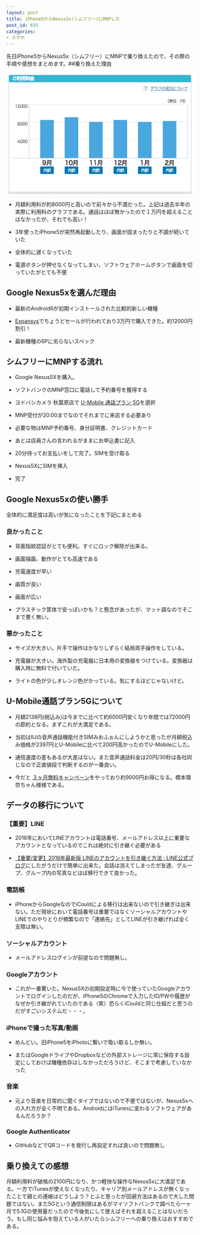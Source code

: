 ```yaml
---
layout: post
title: iPhone5からNexus5x(シムフリー)にMNPした
post_id: 655
categories: 
- スマホ
---
```


先日iPhone5からNexus5x（シムフリー）にMNPで乗り換えたので、その際の手順や感想をまとめます。##乗り換えた理由



![iPhone_Payment_Last6months](/images/iPhone_Payment_Last6months.png)


*  月額利用料が約8000円と高いので前々から不満だった。上記は過去半年の実際に利用料のグラフである。通話はほぼ無かったので１万円を超えることはなかったが、それでも高い！


*  3年使ったiPhone5が突然再起動したり、画面が固まったりと不調が続いていた


*  全体的に遅くなっていた


*  電源ボタンが押せなくなってしまい、ソフトウェアホームボタンで画面を切っていたがとても不便


## Google Nexus5xを選んだ理由



*  最新のAndroid6が初期インストールされた比較的新しい機種


*  [Expansys](http://www.expansys.jp/google-nexus-5x-lg-h791-sim-16gb-carbon-black-287557/)でちょうどセールが行われており3万円で購入できた。約12000円割引！


*  最新機種の6Pに劣らないスペック


## シムフリーにMNPする流れ



*  Google Nexus5Xを購入。


*  ソフトバンクのMNP窓口に電話して予約番号を獲得する


*  ヨドバシカメラ 秋葉原店で
[U-Mobile 通話プラン 5G](http://umobile.jp/service/sim/vc/)を選択


*  MNP受付が20:00までなのでそれまでに来店する必要あり


*  必要な物はMNP予約番号、身分証明書、クレジットカード


*  あとは店員さんの言われるがままにお申込書に記入


*  20分待ってお支払いをして完了。SIMを受け取る


*  Nexus5XにSIMを挿入


*  完了


## Google Nexus5xの使い勝手


全体的に満足度は高いが気になったことを下記にまとめる


### 良かったこと



*  背面指紋認証がとても便利。すぐにロック解除が出来る。


*  画面描画、動作がとても高速である


*  充電速度が早い


*  画質が良い


*  画面が広い


*  プラスチック筐体で安っぽいかも？と懸念があったが、マット調なのでそこまで悪く無い。


### 悪かったこと



*  サイズが大きい。片手で操作はかなりしずらく結局両手操作をしている。


*  充電器が大きい。海外製の充電器に日本用の変換器をつけている。変換器は購入時に無料で付いていた。


*  ライトの色が少しオレンジ色がかっている。気にするほどじゃないけど。


## U-Mobile通話プラン5Gについて



*  月額2138円(税込み)は今までに比べて約6000円安くなり年間では72000円の節約となる。まずこれが大満足である。


*  当初はIIJの音声通話機能付きSIMみおふぉんにしようかと思ったが月額税込み価格が2397円とU-Mobileに比べて200円高かったのでU-Mobileにした。


*  通信速度の差もあるが大差はない。また音声通話料金は20円/30秒は各社同じなので正直値段で判断するのが一番良い。


*  今だと
[３ヶ月無料キャンペーン](http://umobile.jp/lp/ltecp01/)をやっており約9000円お得になる。橋本環奈ちゃん様様である。


## データの移行について



### 【重要】LINE



*  2016年においてLINEアカウントは電話番号、メールアドレス以上に重要なアカウントとなっているのでこれは絶対に引き継ぐ必要がある


*  [【重要/変更】2016年最新版 LINEのアカウントを引き継ぐ方法 : LINE公式ブログ](http://official-blog.line.me/ja/archives/53494977.html)にしたがうだけで簡単に出来た。会話は消えてしまったが友達、グループ、グループ内の写真などほぼ移行できて良かった。


### 電話帳



*  iPhoneからGoogleなのでiCouldによる移行は出来ないので引き継ぎは出来ない。ただ現状において電話番号は重要ではなくソーシャルアカウントやLINEでのやりとりが頻繁なので「連絡先」としてLINEが引き継げれば全く支障は無い。


### ソーシャルアカウント



*  メールアドレスログインが前提なので問題無し。


### Googleアカウント



*  これが一番驚いた。Nexus5Xの初期設定時に今で使っていたGoogleアカウントでログインしたのだが、iPhone5のChromeで入力したID/PWや履歴がなぜか引き継がれていたのである（笑）恐らくiCouldと同じ仕組だと思うのだがすごいシステムだ・・・。


### iPhoneで撮った写真/動画



*  めんどい。旧iPhone5をiPhotoに繋いで吸い取るしか無い。


*  またはGoogleドライブやDropboxなどの外部ストレージに常に保存する設定にしておけば機種依存はしなかっただろうけど、そこまで考慮していなかった


### 音楽



*  元より音楽を日常的に聞くタイプではないので不便ではないが、Nexus5xへの入れ方が全く不明である。AndroidにはiTunesに変わるソフトウェアがあるんだろうか？


### Google Authenticator



*  GitHubなどでQRコードを発行し再設定すれば良いので問題無し


## 乗り換えての感想


月額利用料が破格の2100円になり、かつ軽快な操作なNexus5xに大満足である。一方でiTunesが使えなくなったり、キャリア別メールアドレスが無くなったことで親との連絡はどうしよう？とふと思ったが回避方法はあるので大した問題ではない。また5Gという通信制限はあるがマイソフトバンクで調べたら一ヶ月で5.1Gの使用量だったので今後気にして使えばそれを超えることはないだろう。もし同じ悩みを抱えている人がいたらシムフリーへの乗り換えはおすすめである。